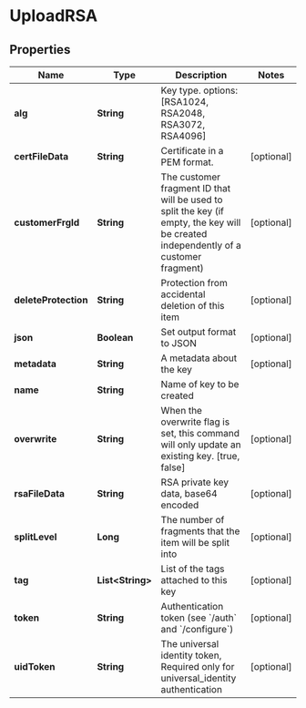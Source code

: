 

# UploadRSA

## Properties

Name | Type | Description | Notes
------------ | ------------- | ------------- | -------------
**alg** | **String** | Key type. options: [RSA1024, RSA2048, RSA3072, RSA4096] | 
**certFileData** | **String** | Certificate in a PEM format. |  [optional]
**customerFrgId** | **String** | The customer fragment ID that will be used to split the key (if empty, the key will be created independently of a customer fragment) |  [optional]
**deleteProtection** | **String** | Protection from accidental deletion of this item |  [optional]
**json** | **Boolean** | Set output format to JSON |  [optional]
**metadata** | **String** | A metadata about the key |  [optional]
**name** | **String** | Name of key to be created | 
**overwrite** | **String** | When the overwrite flag is set, this command will only update an existing key. [true, false] |  [optional]
**rsaFileData** | **String** | RSA private key data, base64 encoded |  [optional]
**splitLevel** | **Long** | The number of fragments that the item will be split into |  [optional]
**tag** | **List&lt;String&gt;** | List of the tags attached to this key |  [optional]
**token** | **String** | Authentication token (see &#x60;/auth&#x60; and &#x60;/configure&#x60;) |  [optional]
**uidToken** | **String** | The universal identity token, Required only for universal_identity authentication |  [optional]



